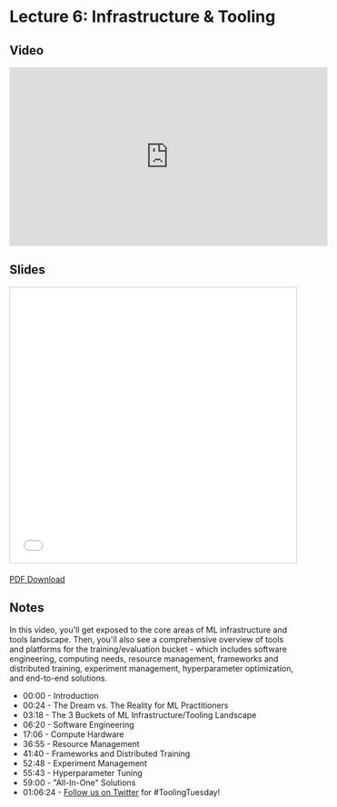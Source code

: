 # Lecture 6: Infrastructure & Tooling

<!-- !!! info "Detailed Notes"
    [Detailed notes](https://docs.google.com/document/d/1AA-QEMxsPTygvBhrrrm_0KTYGBZ-dtHlyGY-00iN65s/) are available thanks to James Le and Vishnu Rachakonda. -->

## Video

<iframe width="560" height="315" src="https://www.youtube.com/embed/760Mc_b3_N0" frameborder="0" allow="accelerometer; autoplay; clipboard-write; encrypted-media; gyroscope; picture-in-picture" allowfullscreen></iframe>

## Slides

<iframe src="//www.slideshare.net/slideshow/embed_code/key/cAFXYLKpENUWjl" width="595" height="485" frameborder="0" marginwidth="0" marginheight="0" scrolling="no" style="border:1px solid #CCC; border-width:1px; margin-bottom:5px; max-width: 100%;" allowfullscreen> </iframe>

[PDF Download](https://drive.google.com/file/d/1uAPf4slfS7tPUBKLWCcH9QUaQwDMCVwb/view)

## Notes

In this video, you'll get exposed to the core areas of ML infrastructure and tools landscape. Then, you'll also see a comprehensive overview of tools and platforms for the training/evaluation bucket - which includes software engineering, computing needs, resource management, frameworks and distributed training, experiment management, hyperparameter optimization, and end-to-end solutions.

- 00:00 - Introduction
- 00:24 - The Dream vs. The Reality for ML Practitioners
- 03:18 - The 3 Buckets of ML Infrastructure/Tooling Landscape
- 06:20 - Software Engineering
- 17:06 - Compute Hardware
- 36:55 - Resource Management
- 41:40 - Frameworks and Distributed Training
- 52:48 - Experiment Management
- 55:43 - Hyperparameter Tuning
- 59:00 - "All-In-One" Solutions
- 01:06:24 - [Follow us on Twitter](https://twitter.com/full_stack_dl) for #ToolingTuesday!
